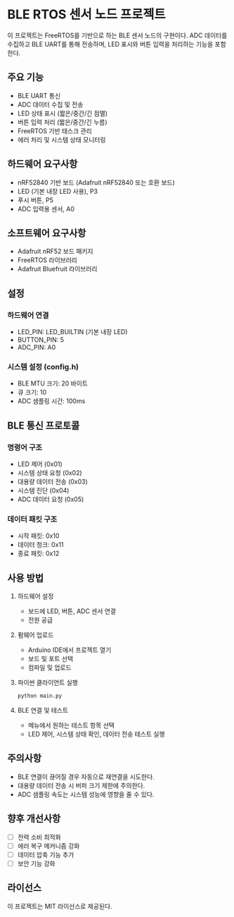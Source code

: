 # BLE RTOS 센서 노드 프로젝트

이 프로젝트는 FreeRTOS를 기반으로 하는 BLE 센서 노드의 구현이다. ADC 데이터를 수집하고 BLE UART를 통해 전송하며, LED 표시와 버튼 입력을 처리하는 기능을 포함한다.

## 주요 기능
- BLE UART 통신
- ADC 데이터 수집 및 전송
- LED 상태 표시 (짧은/중간/긴 점멸)
- 버튼 입력 처리 (짧은/중간/긴 누름)
- FreeRTOS 기반 태스크 관리
- 에러 처리 및 시스템 상태 모니터링

## 하드웨어 요구사항
- nRF52840 기반 보드 (Adafruit nRF52840 또는 호환 보드)
- LED (기본 내장 LED 사용), P3
- 푸시 버튼, P5
- ADC 입력용 센서, A0

## 소프트웨어 요구사항
- Adafruit nRF52 보드 패키지
- FreeRTOS 라이브러리
- Adafruit Bluefruit 라이브러리

## 설정  
### 하드웨어 연결
- LED_PIN: LED_BUILTIN (기본 내장 LED)
- BUTTON_PIN: 5
- ADC_PIN: A0

### 시스템 설정 (config.h)
- BLE MTU 크기: 20 바이트
- 큐 크기: 10
- ADC 샘플링 시간: 100ms

## BLE 통신 프로토콜

### 명령어 구조
- LED 제어 (0x01)
- 시스템 상태 요청 (0x02)
- 대용량 데이터 전송 (0x03)
- 시스템 진단 (0x04)
- ADC 데이터 요청 (0x05)

### 데이터 패킷 구조
- 시작 패킷: 0x10
- 데이터 청크: 0x11
- 종료 패킷: 0x12

## 사용 방법

1. 하드웨어 설정
   - 보드에 LED, 버튼, ADC 센서 연결
   - 전원 공급

2. 펌웨어 업로드
   - Arduino IDE에서 프로젝트 열기
   - 보드 및 포트 선택
   - 컴파일 및 업로드

3. 파이썬 클라이언트 실행
   ```bash
   python main.py
   ```

4. BLE 연결 및 테스트
   - 메뉴에서 원하는 테스트 항목 선택
   - LED 제어, 시스템 상태 확인, 데이터 전송 테스트 실행

## 주의사항

- BLE 연결이 끊어질 경우 자동으로 재연결을 시도한다.
- 대용량 데이터 전송 시 버퍼 크기 제한에 주의한다.
- ADC 샘플링 속도는 시스템 성능에 영향을 줄 수 있다.

## 향후 개선사항

- [ ] 전력 소비 최적화
- [ ] 에러 복구 메커니즘 강화
- [ ] 데이터 압축 기능 추가
- [ ] 보안 기능 강화

## 라이선스

이 프로젝트는 MIT 라이선스로 제공된다.
